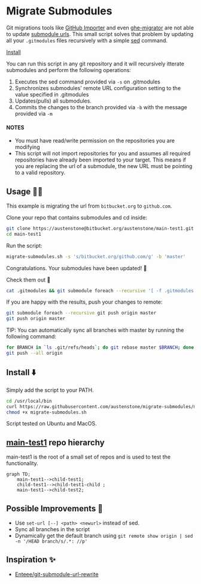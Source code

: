 # Migrate Submodules

Git migrations tools like [GitHub Importer](https://docs.github.com/en/get-started/importing-your-projects-to-github/importing-source-code-to-github/importing-a-repository-with-github-importer) and even [ghe-migrator](https://docs.github.com/en/enterprise-server@3.3/admin/user-management/migrating-data-to-and-from-your-enterprise/migrating-data-to-your-enterprise) are not able to update [submodule urls](https://git-scm.com/docs/gitmodules#Documentation/gitmodules.txt-submoduleltnamegturl). This small script solves that problem by updating all your `.gitmodules` files recursively with a simple [sed](https://linux.die.net/man/1/sed) command.

[Install](https://github.com/austenstone/migrate-submodules#install-%EF%B8%8F)

You can run this script in any git repository and it will recursively itterate submodules and perform the following operations:
1. Executes the sed command provided via `-s` on .gitmodules
2. Synchronizes submodules' remote URL configuration setting to the value specified in .gitmodules
3. Updates(pulls) all submodules.
4. Commits the changes to the branch provided via `-b` with the message provided via `-m`

#### NOTES
- You must have read/write permission on the repositories you are modifying
- This script will not import repositories for you and assumes all required repositories have already been imported to your target. This means if you are replacing the url of a submodule, the new URL must be pointing to a valid repository.

## Usage 🏃‍♂️
This example is migrating the url from `bitbucket.org` to `github.com`.

Clone your repo that contains submodules and cd inside:
```bash
git clone https://austenstone@bitbucket.org/austenstone/main-test1.git
cd main-test1
```

Run the script:
```bash
migrate-submodules.sh -s 's/bitbucket.org/github.com/g' -b 'master'
```
Congratulations. Your submodules have been updated! 🎉

Check them out 👀
```bash
cat .gitmodules && git submodule foreach --recursive '[ -f .gitmodules ] && cat .gitmodules || true'
```

If you are happy with the results, push your changes to remote:
```bash
git submodule foreach --recursive git push origin master
git push origin master
```

TIP: You can automatically sync all branches with master by running the following command:
```bash
for BRANCH in `ls .git/refs/heads`; do git rebase master $BRANCH; done
git push --all origin
```

## Install ⬇️
Simply add the script to your PATH.
```bash
cd /usr/local/bin
curl https://raw.githubusercontent.com/austenstone/migrate-submodules/main/migrate-submodules.sh > migrate-submodules.sh
chmod +x migrate-submodules.sh
```
Script tested on Ubuntu and MacOS.

## [main-test1](https://github.com/austenstone/main-test1) repo hierarchy
main-test1 is the root of a small set of repos and is used to test the functionality.
```mermaid
graph TD;
    main-test1-->child-test1;
    child-test1-->child-test1-child ;
    main-test1-->child-test2;
```

## Possible Improvements 🚧
- Use `set-url [--] <path> <newurl>` instead of sed.
- Sync all branches in the script
- Dynamically get the default branch using `git remote show origin | sed -n '/HEAD branch/s/.*: //p'`

## Inspiration ✨
- [Enteee/git-submodule-url-rewrite](https://github.com/Enteee/git-submodule-url-rewrite)
